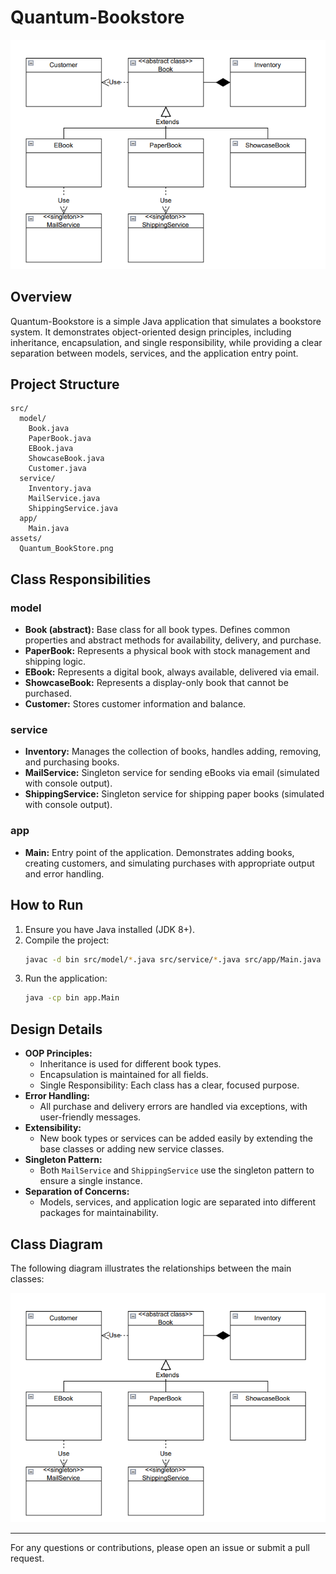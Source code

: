 # Quantum-Bookstore

![Class Diagram](assets/Quantum_BookStore.png)

## Overview
Quantum-Bookstore is a simple Java application that simulates a bookstore system. It demonstrates object-oriented design principles, including inheritance, encapsulation, and single responsibility, while providing a clear separation between models, services, and the application entry point.

## Project Structure
```
src/
  model/
    Book.java
    PaperBook.java
    EBook.java
    ShowcaseBook.java
    Customer.java
  service/
    Inventory.java
    MailService.java
    ShippingService.java
  app/
    Main.java
assets/
  Quantum_BookStore.png
```

## Class Responsibilities
### model
- **Book (abstract):** Base class for all book types. Defines common properties and abstract methods for availability, delivery, and purchase.
- **PaperBook:** Represents a physical book with stock management and shipping logic.
- **EBook:** Represents a digital book, always available, delivered via email.
- **ShowcaseBook:** Represents a display-only book that cannot be purchased.
- **Customer:** Stores customer information and balance.

### service
- **Inventory:** Manages the collection of books, handles adding, removing, and purchasing books.
- **MailService:** Singleton service for sending eBooks via email (simulated with console output).
- **ShippingService:** Singleton service for shipping paper books (simulated with console output).

### app
- **Main:** Entry point of the application. Demonstrates adding books, creating customers, and simulating purchases with appropriate output and error handling.

## How to Run
1. Ensure you have Java installed (JDK 8+).
2. Compile the project:
   ```sh
   javac -d bin src/model/*.java src/service/*.java src/app/Main.java
   ```
3. Run the application:
   ```sh
   java -cp bin app.Main
   ```

## Design Details
- **OOP Principles:**
  - Inheritance is used for different book types.
  - Encapsulation is maintained for all fields.
  - Single Responsibility: Each class has a clear, focused purpose.
- **Error Handling:**
  - All purchase and delivery errors are handled via exceptions, with user-friendly messages.
- **Extensibility:**
  - New book types or services can be added easily by extending the base classes or adding new service classes.
- **Singleton Pattern:**
  - Both `MailService` and `ShippingService` use the singleton pattern to ensure a single instance.
- **Separation of Concerns:**
  - Models, services, and application logic are separated into different packages for maintainability.

## Class Diagram
The following diagram illustrates the relationships between the main classes:

![Class Diagram](assets/Quantum_BookStore.png)

---

For any questions or contributions, please open an issue or submit a pull request.